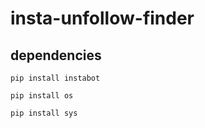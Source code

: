 # insta-unfollow-finder

## dependencies

``` pip install instabot ```

``` pip install os ```

``` pip install sys ```
